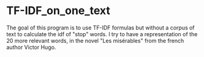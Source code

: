 # TF-IDF_on_one_text

The goal of this program is to use TF-IDF formulas but without a corpus of text to calculate the idf of "stop" words.
I try to have a representation of the 20 more relevant words, in the novel "Les misérables" from the french author Victor Hugo. 
